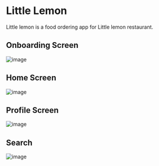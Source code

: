 # Little Lemon
Little lemon is a food ordering app for Little lemon restaurant.

## Onboarding Screen
![image](https://github.com/user-attachments/assets/80cf2994-c013-4c2a-9890-60bc72dd8ffe)

## Home Screen
![image](https://github.com/user-attachments/assets/4c6b960d-fe87-4228-bf3f-e21b4331d8c0)

## Profile Screen
![image](https://github.com/user-attachments/assets/b9c79bf1-d506-4be6-adf9-96f4a351be7f)

## Search
![image](https://github.com/user-attachments/assets/ac6cee69-2faf-40c5-a525-ed8835eb49d2)




